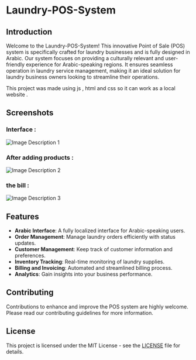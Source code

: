 # Laundry-POS-System

## Introduction
Welcome to the Laundry-POS-System! This innovative Point of Sale (POS) system is specifically crafted for laundry businesses and is fully designed in Arabic. Our system focuses on providing a culturally relevant and user-friendly experience for Arabic-speaking regions. It ensures seamless operation in laundry service management, making it an ideal solution for laundry business owners looking to streamline their operations.

This project was made using js , html and css
so it can work as a local website .

## Screenshots
### Interface :
![Image Description 1](https://github.com/q55/Laundry-POS-System/assets/107367949/80edd3cd-97be-4a7b-9e9c-5756b63a3068)
### After adding products  :
![Image Description 2](https://github.com/q55/Laundry-POS-System/assets/107367949/76e5e151-9307-4f81-892b-ed9d53986583)
### the bill :
![Image Description 3](https://github.com/q55/Laundry-POS-System/assets/107367949/2f4cd33c-1a10-4386-a138-3c639bf0ad58)


## Features
- **Arabic Interface**: A fully localized interface for Arabic-speaking users.
- **Order Management**: Manage laundry orders efficiently with status updates.
- **Customer Management**: Keep track of customer information and preferences.
- **Inventory Tracking**: Real-time monitoring of laundry supplies.
- **Billing and Invoicing**: Automated and streamlined billing process.
- **Analytics**: Gain insights into your business performance.


## Contributing
Contributions to enhance and improve the POS system are highly welcome. Please read our contributing guidelines for more information.

## License
This project is licensed under the MIT License - see the [LICENSE](LICENSE) file for details.
